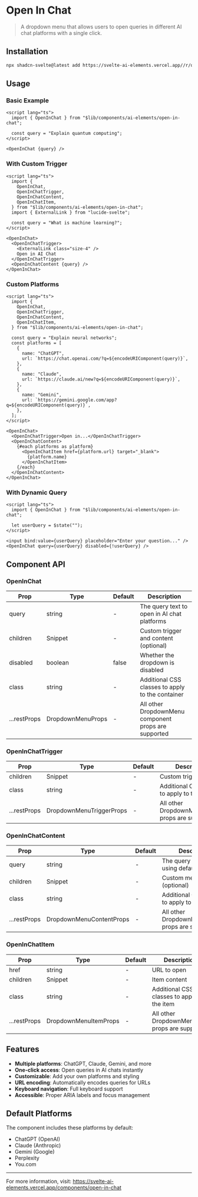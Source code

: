 # Open In Chat

> A dropdown menu that allows users to open queries in different AI chat platforms with a single click.

## Installation

```bash
npx shadcn-svelte@latest add https://svelte-ai-elements.vercel.app//r/open-in-chat.json
```

## Usage

### Basic Example

```svelte
<script lang="ts">
  import { OpenInChat } from "$lib/components/ai-elements/open-in-chat";

  const query = "Explain quantum computing";
</script>

<OpenInChat {query} />
```

### With Custom Trigger

```svelte
<script lang="ts">
  import {
    OpenInChat,
    OpenInChatTrigger,
    OpenInChatContent,
    OpenInChatItem,
  } from "$lib/components/ai-elements/open-in-chat";
  import { ExternalLink } from "lucide-svelte";

  const query = "What is machine learning?";
</script>

<OpenInChat>
  <OpenInChatTrigger>
    <ExternalLink class="size-4" />
    Open in AI Chat
  </OpenInChatTrigger>
  <OpenInChatContent {query} />
</OpenInChat>
```

### Custom Platforms

```svelte
<script lang="ts">
  import {
    OpenInChat,
    OpenInChatTrigger,
    OpenInChatContent,
    OpenInChatItem,
  } from "$lib/components/ai-elements/open-in-chat";

  const query = "Explain neural networks";
  const platforms = [
    {
      name: "ChatGPT",
      url: `https://chat.openai.com/?q=${encodeURIComponent(query)}`,
    },
    {
      name: "Claude",
      url: `https://claude.ai/new?q=${encodeURIComponent(query)}`,
    },
    {
      name: "Gemini",
      url: `https://gemini.google.com/app?q=${encodeURIComponent(query)}`,
    },
  ];
</script>

<OpenInChat>
  <OpenInChatTrigger>Open in...</OpenInChatTrigger>
  <OpenInChatContent>
    {#each platforms as platform}
      <OpenInChatItem href={platform.url} target="_blank">
        {platform.name}
      </OpenInChatItem>
    {/each}
  </OpenInChatContent>
</OpenInChat>
```

### With Dynamic Query

```svelte
<script lang="ts">
  import { OpenInChat } from "$lib/components/ai-elements/open-in-chat";

  let userQuery = $state("");
</script>

<input bind:value={userQuery} placeholder="Enter your question..." />
<OpenInChat query={userQuery} disabled={!userQuery} />
```

## Component API

### OpenInChat

| Prop         | Type              | Default | Description                                          |
| ------------ | ----------------- | ------- | ---------------------------------------------------- |
| query        | string            | -       | The query text to open in AI chat platforms          |
| children     | Snippet           | -       | Custom trigger and content (optional)                |
| disabled     | boolean           | false   | Whether the dropdown is disabled                     |
| class        | string            | -       | Additional CSS classes to apply to the container     |
| ...restProps | DropdownMenuProps | -       | All other DropdownMenu component props are supported |

### OpenInChatTrigger

| Prop         | Type                     | Default | Description                                       |
| ------------ | ------------------------ | ------- | ------------------------------------------------- |
| children     | Snippet                  | -       | Custom trigger content                            |
| class        | string                   | -       | Additional CSS classes to apply to the trigger    |
| ...restProps | DropdownMenuTriggerProps | -       | All other DropdownMenuTrigger props are supported |

### OpenInChatContent

| Prop         | Type                     | Default | Description                                       |
| ------------ | ------------------------ | ------- | ------------------------------------------------- |
| query        | string                   | -       | The query text (when using default items)         |
| children     | Snippet                  | -       | Custom menu items (optional)                      |
| class        | string                   | -       | Additional CSS classes to apply to the content    |
| ...restProps | DropdownMenuContentProps | -       | All other DropdownMenuContent props are supported |

### OpenInChatItem

| Prop         | Type                  | Default | Description                                    |
| ------------ | --------------------- | ------- | ---------------------------------------------- |
| href         | string                | -       | URL to open                                    |
| children     | Snippet               | -       | Item content                                   |
| class        | string                | -       | Additional CSS classes to apply to the item    |
| ...restProps | DropdownMenuItemProps | -       | All other DropdownMenuItem props are supported |

## Features

- **Multiple platforms**: ChatGPT, Claude, Gemini, and more
- **One-click access**: Open queries in AI chats instantly
- **Customizable**: Add your own platforms and styling
- **URL encoding**: Automatically encodes queries for URLs
- **Keyboard navigation**: Full keyboard support
- **Accessible**: Proper ARIA labels and focus management

## Default Platforms

The component includes these platforms by default:

- ChatGPT (OpenAI)
- Claude (Anthropic)
- Gemini (Google)
- Perplexity
- You.com

---

For more information, visit: https://svelte-ai-elements.vercel.app/components/open-in-chat

